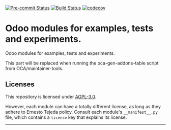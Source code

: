 
<!-- /!\ Non OCA Context : Set here the badge of your runbot / runboat instance. -->
[![Pre-commit Status](https://github.com/ernestotejeda/odoo-examples/actions/workflows/pre-commit.yml/badge.svg?branch=16.0)](https://github.com/ernestotejeda/odoo-examples/actions/workflows/pre-commit.yml?query=branch%3A16.0)
[![Build Status](https://github.com/ernestotejeda/odoo-examples/actions/workflows/test.yml/badge.svg?branch=16.0)](https://github.com/ernestotejeda/odoo-examples/actions/workflows/test.yml?query=branch%3A16.0)
[![codecov](https://codecov.io/gh/ernestotejeda/odoo-examples/branch/16.0/graph/badge.svg)](https://codecov.io/gh/ernestotejeda/odoo-examples)
<!-- /!\ Non OCA Context : Set here the badge of your translation instance. -->

<!-- /!\ do not modify above this line -->

# Odoo modules for examples, tests and experiments.

Odoo modules for examples, tests and experiments.

<!-- /!\ do not modify below this line -->

<!-- prettier-ignore-start -->

[//]: # (addons)

This part will be replaced when running the oca-gen-addons-table script from OCA/maintainer-tools.

[//]: # (end addons)

<!-- prettier-ignore-end -->

## Licenses

This repository is licensed under [AGPL-3.0](LICENSE).

However, each module can have a totally different license, as long as they adhere to Ernesto Tejeda
policy. Consult each module's `__manifest__.py` file, which contains a `license` key
that explains its license.

----
<!-- /!\ Non OCA Context : Set here the full description of your organization. -->

